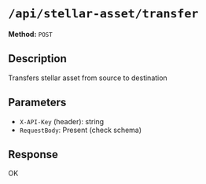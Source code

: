 # `/api/stellar-asset/transfer`

**Method:** `POST`  

## Description
Transfers stellar asset from source to destination



## Parameters
- `X-API-Key` (header): string
- `RequestBody`: Present (check schema)

## Response
OK
